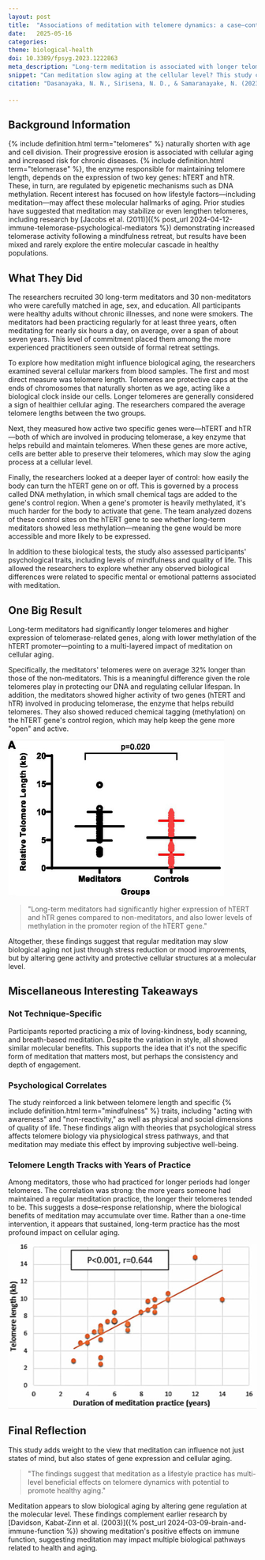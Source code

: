 ```yaml
---
layout: post
title:  "Associations of meditation with telomere dynamics: a case–control study in healthy adults"
date:   2025-05-16
categories:
theme: biological-health
doi: 10.3389/fpsyg.2023.1222863
meta_description: "Long-term meditation is associated with longer telomeres, increased telomerase gene activity, and reduced DNA methylation—highlighting its potential to slow cellular aging through deep biological pathways."
snippet: "Can meditation slow aging at the cellular level? This study compared long-term meditators with non-meditators and found that those with a regular practice had significantly longer telomeres (the protective caps on chromosomes) as well as higher activity of the genes that help maintain them. The more years of meditation, the stronger the effect. These results suggest that consistent meditation may influence how we age by reaching all the way down to our DNA."
citation: "Dasanayaka, N. N., Sirisena, N. D., & Samaranayake, N. (2023). Associations of meditation with telomere dynamics: a case–control study in healthy adults. Frontiers in Psychology, 14. [10.3389/fpsyg.2023.1222863](https://doi.org/10.3389/fpsyg.2023.1222863)"

---
```

## Background Information

{% include definition.html term="telomeres" %} naturally shorten with age and cell division. Their progressive erosion is associated with cellular aging and increased risk for chronic diseases. {% include definition.html term="telomerase" %}, the enzyme responsible for maintaining telomere length, depends on the expression of two key genes: hTERT and hTR. These, in turn, are regulated by epigenetic mechanisms such as DNA methylation. Recent interest has focused on how lifestyle factors—including meditation—may affect these molecular hallmarks of aging. Prior studies have suggested that meditation may stabilize or even lengthen telomeres, including research by [Jacobs et al. (2011)]({% post_url 2024-04-12-immune-telemorase-psychological-mediators %}) demonstrating increased telomerase activity following a mindfulness retreat, but results have been mixed and rarely explore the entire molecular cascade in healthy populations.

## What They Did

The researchers recruited 30 long-term meditators and 30 non-meditators who were carefully matched in age, sex, and education. All participants were healthy adults without chronic illnesses, and none were smokers. The meditators had been practicing regularly for at least three years, often meditating for nearly six hours a day, on average, over a span of about seven years. This level of commitment placed them among the more experienced practitioners seen outside of formal retreat settings.

To explore how meditation might influence biological aging, the researchers examined several cellular markers from blood samples. The first and most direct measure was telomere length. Telomeres are protective caps at the ends of chromosomes that naturally shorten as we age, acting like a biological clock inside our cells. Longer telomeres are generally considered a sign of healthier cellular aging. The researchers compared the average telomere lengths between the two groups.

Next, they measured how active two specific genes were—hTERT and hTR—both of which are involved in producing telomerase, a key enzyme that helps rebuild and maintain telomeres. When these genes are more active, cells are better able to preserve their telomeres, which may slow the aging process at a cellular level.

Finally, the researchers looked at a deeper layer of control: how easily the body can turn the hTERT gene on or off. This is governed by a process called DNA methylation, in which small chemical tags are added to the gene's control region. When a gene's promoter is heavily methylated, it's much harder for the body to activate that gene. The team analyzed dozens of these control sites on the hTERT gene to see whether long-term meditators showed less methylation—meaning the gene would be more accessible and more likely to be expressed.

In addition to these biological tests, the study also assessed participants' psychological traits, including levels of mindfulness and quality of life. This allowed the researchers to explore whether any observed biological differences were related to specific mental or emotional patterns associated with meditation.

## One Big Result

Long-term meditators had significantly longer telomeres and higher expression of telomerase-related genes, along with lower methylation of the hTERT promoter—pointing to a multi-layered impact of meditation on cellular aging.

Specifically, the meditators' telomeres were on average 32% longer than those of the non-meditators. This is a meaningful difference given the role telomeres play in protecting our DNA and regulating cellular lifespan. In addition, the meditators showed higher activity of two genes (hTERT and hTR) involved in producing telomerase, the enzyme that helps rebuild telomeres. They also showed reduced chemical tagging (methylation) on the hTERT gene's control region, which may help keep the gene more "open" and active.

![Long-term meditators showed significantly longer telomeres than non-meditators. Each dot represents an individual participant, with the horizontal lines indicating group averages. This difference in telomere length—approximately 32% on average—suggests a potential protective effect of sustained meditation practice on cellular aging.](/assets/article_images/telomere-dynamics/fig1.png)

> "Long-term meditators had significantly higher expression of hTERT and hTR genes compared to non-meditators, and also lower levels of methylation in the promoter region of the hTERT gene."

Altogether, these findings suggest that regular meditation may slow biological aging not just through stress reduction or mood improvements, but by altering gene activity and protective cellular structures at a molecular level.

## Miscellaneous Interesting Takeaways

### Not Technique-Specific
Participants reported practicing a mix of loving-kindness, body scanning, and breath-based meditation. Despite the variation in style, all showed similar molecular benefits. This supports the idea that it's not the specific form of meditation that matters most, but perhaps the consistency and depth of engagement.

### Psychological Correlates
The study reinforced a link between telomere length and specific {% include definition.html term="mindfulness" %} traits, including "acting with awareness" and "non-reactivity," as well as physical and social dimensions of quality of life. These findings align with theories that psychological stress affects telomere biology via physiological stress pathways, and that meditation may mediate this effect by improving subjective well-being.

### Telomere Length Tracks with Years of Practice
Among meditators, those who had practiced for longer periods had longer telomeres. The correlation was strong: the more years someone had maintained a regular meditation practice, the longer their telomeres tended to be. This suggests a dose–response relationship, where the biological benefits of meditation may accumulate over time. Rather than a one-time intervention, it appears that sustained, long-term practice has the most profound impact on cellular aging.

![Among long-term meditators, those who had practiced for more years tended to have longer telomeres. Each point represents a meditator, with the upward trend indicating a strong positive correlation between total years of meditation and telomere length—supporting the idea that the benefits of meditation may build over time.](/assets/article_images/telomere-dynamics/fig2.png)

## Final Reflection

This study adds weight to the view that meditation can influence not just states of mind, but also states of gene expression and cellular aging.

> "The findings suggest that meditation as a lifestyle practice has multi-level beneficial effects on telomere dynamics with potential to promote healthy aging."

Meditation appears to slow biological aging by altering gene regulation at the molecular level. These findings complement earlier research by [Davidson, Kabat-Zinn et al. (2003)]({% post_url 2024-03-09-brain-and-immune-function %}) showing meditation's positive effects on immune function, suggesting meditation may impact multiple biological pathways related to health and aging.